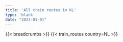 ```yaml
---
title: 'All train routes in NL'
type: 'blank'
date: "2023-01-01"
---
```


{{< breadcrumbs >}}
{{< train_routes country=NL >}}
